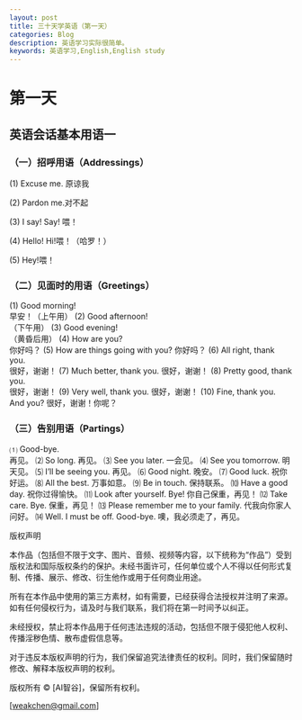 ```yaml
---
layout: post
title: 三十天学英语（第一天）
categories: Blog
description: 英语学习实际很简单。
keywords: 英语学习,English,English study
---
```


# 第一天

## 英语会话基本用语一

### （一）招呼用语（Addressings）

(1) Excuse me. 原谅我

(2) Pardon me.对不起

(3) I say! Say!	喂！

(4) Hello! Hi!喂！（哈罗！）

(5) Hey!喂！

### （二）见面时的用语（Greetings）

(1) Good morning!	
早安！（上午用）
(2) Good afternoon!                
（下午用）
(3) Good evening!                  
（黄昏后用）
(4) How are you?                     
你好吗？
(5) How are things going with you? 
你好吗？
(6) All right, thank you.    
很好，谢谢！
(7) Much better, thank you. 
很好，谢谢！
(8) Pretty good, thank you.            
很好，谢谢！
(9) Very well, thank you.
很好，谢谢！
(10) Fine, thank you. And you?
很好，谢谢！你呢？

### （三）告别用语（Partings）

⑴ Good-bye.    
再见。
⑵ So long.
再见。
⑶ See you later.
一会见。
⑷ See you tomorrow.
明天见。
⑸ I’ll be seeing you.
再见。
⑹ Good night.
晚安。
⑺ Good luck.
祝你好运。
⑻ All the best.
万事如意。
⑼ Be in touch.
保持联系。
⑽ Have a good day.
祝你过得愉快。
⑾ Look after yourself. Bye!
你自己保重，再见！
⑿ Take care. Bye.
保重，再见！
⒀ Please remember me to your family.
代我向你家人问好。
⒁ Well. I must be off. Good-bye.
噢，我必须走了，再见。

版权声明

本作品（包括但不限于文字、图片、音频、视频等内容，以下统称为“作品”）受到版权法和国际版权条约的保护。未经书面许可，任何单位或个人不得以任何形式复制、传播、展示、修改、衍生他作或用于任何商业用途。

所有在本作品中使用的第三方素材，如有需要，已经获得合法授权并注明了来源。如有任何侵权行为，请及时与我们联系，我们将在第一时间予以纠正。

未经授权，禁止将本作品用于任何违法违规的活动，包括但不限于侵犯他人权利、传播淫秽色情、散布虚假信息等。

对于违反本版权声明的行为，我们保留追究法律责任的权利。同时，我们保留随时修改、解释本版权声明的权利。

版权所有 © [AI智谷]，保留所有权利。

[weakchen@gmail.com]



